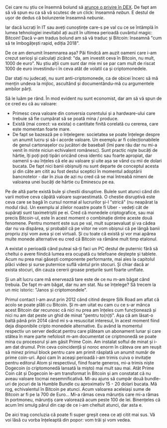 Cei care nu știu ce însemnă bolund să [arunce o privire în DEX](https://dexonline.ro/definitie/bol%C3%A2nd). De fapt am să vă spun eu ca să vă scutesc de un click: înseamnă *nebun*. E destul de ușor de dedus că bolunzenie înseamnă *nebunie*.

Iar dacă lucrați în IT sau aveți cunoștințe care-s pe val cu ce se întâmplă în lumea tehnologiei inevitabil ați auzit în ultimea perioadă cuvântul magic: Bitcoin! Dacă v-am tradus bolund am să vă traduc și Bitcoin: înseamnă "cum să te îmbogățești rapid, ediția 2018".

De ce am denumit însemnarea așa? Păi fiindcă am auzit oameni care i-am crezut serioși și calculați zicând: "da, am investit ceva în Bitcoin, nu mult, 1000 de euro". Nu știu alții cum sunt dar mie mi se par cam mult de riscat 1000 de euro investindu-i în ceva atât de volatil ca și criptomonedele.

Dar stați nu judecați, nu sunt anti-criptomonede, ca de obicei încerc să mă mențin undeva la mijloc, ascultând și documentându-mă cu argumentele ambilor părți.

Să le luăm pe rând. În mod evident nu sunt economist, dar am să vă spun de ce cred eu că au valoare:

- Primesc ceva valoare din conversia curentului și a hardware-ului care trebuie să fie cumpărat să se poată mina / produce.
- Există (mai corect: va exista) o cantitate finită corelată cu cererea, care este momentan foarte mare.
- De fapt se bazează pe o înțelegere: societatea se poate înțelege despre un anumit lucru și să-i acorde valoare. Un exemplu ar fi colecționabilele de genul cartonașelor cu jucători de baseball (îmi pare rău dar nu mi-a venit în minte niciun echivalent românesc). Sunt practic niște bucăți de hârtie, îți poți poți tipări oricând ceva identic sau foarte apropiat, dar oamenii s-au înțeles că ele au valoare și uite așa se vând cu mii de dolari bucata. De fapt nici banii obișnuiți nu sunt departe de conceptul acesta și din câte am citit au fost destui sceptici în momentul adoptării bancnotelor - dar în ziua de azi nu cred că se mai întreabă nimeni de valoarea unei bucăți de hârtie cu Eminescu pe ea.

Pe de altă parte există bule și chestii disruptive. Bulele sunt atunci când din varii motive ceva căpătă valoare supraestimată. O chestie disruptivă este ceva care se bagă în cursul normal al lucrurilor și-l "strică" (nu neapărat la modul rău). Un exemplu al zilelor noastre poate fi Uber - vedeți cât de supărați sunt taximetriștii pe ei. Cred că monedele criptografice, sau mai precis Bitcoin-ul, este în acest moment o combinație dintre aceste două fenomene. Pentru moment este sus pe val, mult supraevaluat și va cădea dar nu va dispărea, și probabil că pe viitor ne vom obișnui că pe lângă banii propriu ziși vom avea și cei virtuali. Și cu toate că există și vor mai apărea multe monede alternative eu cred că Bitcoin va rămâne mult timp etalonul.

A existat o perioadă când puteai să-ți faci un PC destul de puternic fără să cheltui o avere fiindcă lumea era ocupată cu telefoane deștepte și tablete. Acum nu prea mai găsești componente performante, mai ales la capitolul plăci video și surse puternice suflă vântul prin stocuri. Și chiar dacă ar exista stocuri, din cauza cererii groase prețurile sunt foarte umflate.

Și un alt lucru care mă enervează tare este de ce nu m-am băgat când trebuia. De fapt m-am băgat, dar nu am stat. Nu se înțelege? Să trecem la un mic istoric: "Janos și criptomondele".

Primul contact l-am avut prin 2012 când citind despre Silk Road am aflat că acolo se poate plăti cu Bitcoin. Și m-am uitat eu cam cu ce s-ar mânca acest Bitcoin dar recunosc că nici nu prea am înțeles cum funcționează și nici nu am dat peste un ghid de minat "pentru to(n)ți". Așa că am lăsat-o baltă până prin 2014 când mi s-a resuscitat interesul, în acest moment fiind deja disponibile cripto monedele alternative. Eu având la momentul respectiv un server dedicat pentru care plăteam un abonament lunar și care stătea în mare parte nefolosit m-am documentat ce criptmonedă se poate mina cu procesorul și am găsit Prime Coin. Am instalat softul de minat și i-am dat drumul. Prin ceva coincidență și noroc enorm în câteva ore am reușit să minez primul block pentru care am primit răsplată un anumit număr de prime coin-uri. Apoi cam în aceași perioadă i-am trimis cuiva o invitație pentru editorul Atom și respectivul, fiind foarte generos, mi-a trimis niște Dogecoin (o criptomonedă lansată la mișto) mai mult sau mai. Atât Prime Coin cât și Dogecoin le-am transformat în Bitcoin și am constatat că nu aveau valoare tocmai nesemnificativă. Mi-au ajuns să cumpăr două bundle-uri de jocuri de la Humble Bundle cu aproximativ 15 - 20 dolari bucata. Mă rog, echivalentul în Bitcoin pe atunci. Acum valoarea aceleiași sume de Bitcoin ar fi pe la 700 de Euro... Mi-a rămas ceva mărunțis care mi-a rămas în portmoneu, mărunțiș care valorează acum peste 100 de lei. Binențeles că acum îmi smulg părul din cap de ce i-am cheltuit atunci, dar asta e.

De aici trag concluzia că poate fi super greșit ceea ce ați citit mai sus. Vă voi lăsă cu vorba înțeleaptă din popor: vom trăi și vom vedea.